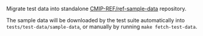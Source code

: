 Migrate test data into standalone [CMIP-REF/ref-sample-data](https://github.com/CMIP-REF/ref-sample-data) repository.

The sample data will be downloaded by the test suite automatically into `tests/test-data/sample-data`,
or manually by running `make fetch-test-data`.
